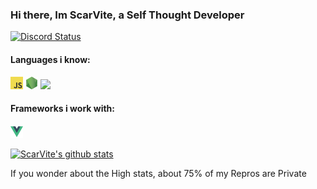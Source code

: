### Hi there, Im ScarVite, a Self Thought Developer
[![Discord Status](https://img.shields.io/endpoint?url=https://api.scarvite.de/dc/StatusBadge/141218912934166528&logo=discord&logoColor=white)](https://discord.gg/XKVX2Uy) 

#### Languages i know:

<code><img height="20" src="https://raw.githubusercontent.com/github/explore/80688e429a7d4ef2fca1e82350fe8e3517d3494d/topics/javascript/javascript.png"></code>
<code><img height="20" src="https://raw.githubusercontent.com/github/explore/80688e429a7d4ef2fca1e82350fe8e3517d3494d/topics/nodejs/nodejs.png"></code>
<code><img height="20" src="https://i2.wp.com/techexeconline.com/wp-content/uploads/2020/04/jW4dnFtA_400x400.jpg"></code>

#### Frameworks i work with:

<code><img height="20" src="https://raw.githubusercontent.com/github/explore/80688e429a7d4ef2fca1e82350fe8e3517d3494d/topics/vue/vue.png"></code>

[![ScarVite's github stats](https://github-readme-stats.vercel.app/api?username=ScarVite&count_private=true&show_icons=true)](https://github.com/anuraghazra/github-readme-stats)
 
If you wonder about the High stats, about 75% of my Repros are Private
